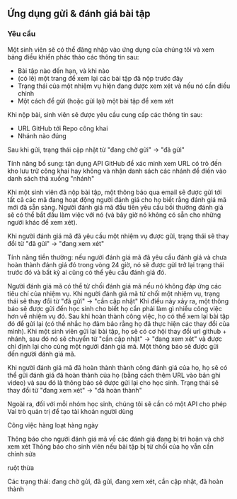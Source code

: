 ## Ứng dụng gửi & đánh giá bài tập

### Yêu cầu

Một sinh viên sẽ có thể đăng nhập vào ứng dụng của chúng tôi và xem bảng điều khiển phác thảo các thông tin sau:

- Bài tập nào đến hạn, và khi nào
- (có lẽ) một trang để xem lại các bài tập đã nộp trước đây
- Trạng thái của một nhiệm vụ hiện đang được xem xét và nếu nó cần điều chỉnh
- Một cách để gửi (hoặc gửi lại) một bài tập để xem xét

Khi nộp bài, sinh viên sẽ được yêu cầu cung cấp các thông tin sau:

- URL GitHub tới Repo công khai
- Nhánh nào đúng

Sau khi gửi, trạng thái cập nhật từ "đang chờ gửi" -> "đã gửi"

Tính năng bổ sung: tận dụng API GitHub để xác minh xem URL có trỏ đến kho lưu trữ công khai hay không và nhận danh sách các nhánh để điền vào danh sách thả xuống "nhánh"

Khi một sinh viên đã nộp bài tập, một thông báo qua email sẽ được gửi tới tất cả các mã đang hoạt động
người đánh giá cho họ biết rằng đánh giá mã mới đã sẵn sàng. Người đánh giá mã đầu tiên yêu cầu bồi thường
đánh giá sẽ có thể bắt đầu làm việc với nó (và bây giờ nó không có sẵn cho những người khác để xem xét).

Khi người đánh giá mã đã yêu cầu một nhiệm vụ được gửi, trạng thái sẽ thay đổi từ
"đã gửi" -> "đang xem xét"

Tính năng tiền thưởng: nếu người đánh giá mã đã yêu cầu đánh giá và chưa hoàn thành đánh giá đó trong vòng 24 giờ, nó sẽ được gửi trở lại trạng thái trước đó và bất kỳ ai cũng có thể yêu cầu đánh giá đó.

Người đánh giá mã có thể từ chối đánh giá mã nếu nó không đáp ứng các tiêu chí của nhiệm vụ.
Khi người đánh giá mã từ chối một nhiệm vụ, trạng thái sẽ thay đổi từ "đã gửi" -> "cần cập nhật"
Khi điều này xảy ra, một thông báo sẽ được gửi đến học sinh cho biết họ cần phải làm gì
nhiều công việc hơn về nhiệm vụ đó. Sau khi hoàn thành công việc, họ có thể xem lại bài tập đó
để gửi lại (có thể nhắc họ đảm bảo rằng họ đã thực hiện các thay đổi của mình).
Khi một sinh viên gửi lại bài tập, họ sẽ có cơ hội thay đổi url github + nhánh, sau đó nó sẽ chuyển từ "cần cập nhật" -> "đang xem xét" và được chỉ định lại cho cùng một người đánh giá mã. Một thông báo sẽ được gửi đến người đánh giá mã.

Khi người đánh giá mã đã hoàn thành thành công đánh giá của họ, họ sẽ có thể gửi
đánh giá đã hoàn thành của họ (bằng cách thêm URL vào bản ghi video) và sau đó là thông báo
sẽ được gửi lại cho học sinh. Trạng thái sẽ thay đổi từ "đang xem xét" -> "đã hoàn thành"

Ngoài ra, đối với mỗi nhóm học sinh, chúng tôi sẽ cần có một API cho phép
Vai trò quản trị để tạo tài khoản người dùng

Công việc hàng loạt hàng ngày

Thông báo cho người đánh giá mã về các đánh giá đang bị trì hoãn và chờ xem xét
Thông báo cho sinh viên nếu bài tập bị từ chối của họ vẫn cần chỉnh sửa

ruột thừa

Các trạng thái: đang chờ gửi, đã gửi, đang xem xét, cần cập nhật, đã hoàn thành
